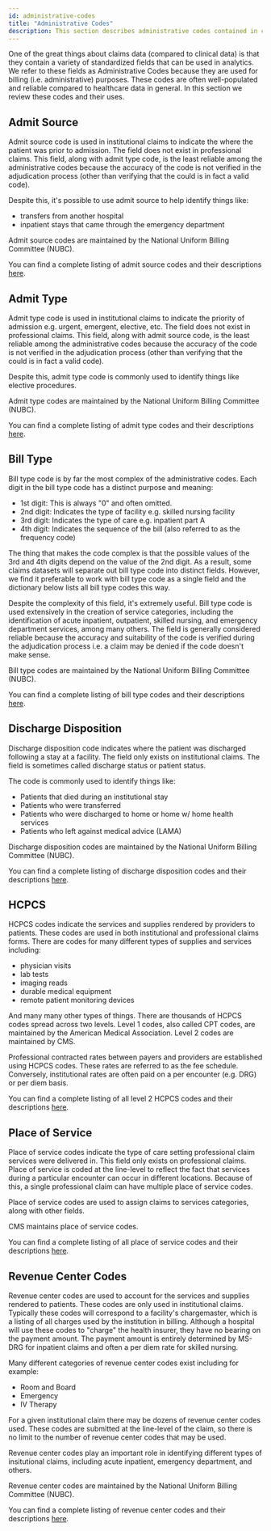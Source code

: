 ```yaml
---
id: administrative-codes
title: "Administrative Codes"
description: This section describes administrative codes contained in claims data, including HCPCS, place of service, bill type, and revenue codes, among others.
---
```


One of the great things about claims data (compared to clinical data) is that they contain a variety of standardized fields that can be used in analytics.  We refer to these fields as Administrative Codes because they are used for billing (i.e. administrative) purposes.  These codes are often well-populated and reliable compared to healthcare data in general.  In this section we review these codes and their uses.

## Admit Source
Admit source code is used in institutional claims to indicate the where the patient was prior to admission.  The field does not exist in professional claims.  This field, along with admit type code, is the least reliable among the administrative codes because the accuracy of the code is not verified in the adjudication process (other than verifying that the could is in fact a valid code).

Despite this, it's possible to use admit source to help identify things like:
- transfers from another hospital
- inpatient stays that came through the emergency department

Admit source codes are maintained by the National Uniform Billing Committee (NUBC).

You can find a complete listing of admit source codes and their descriptions [here](https://github.com/tuva-health/the_tuva_project/blob/main/seeds/terminology/terminology__admit_source.csv).

## Admit Type
Admit type code is used in institutional claims to indicate the priority of admission e.g. urgent, emergent, elective, etc.  The field does not exist in professional claims.  This field, along with admit source code, is the least reliable among the administrative codes because the accuracy of the code is not verified in the adjudication process (other than verifying that the could is in fact a valid code).

Despite this, admit type code is commonly used to identify things like elective procedures.

Admit type codes are maintained by the National Uniform Billing Committee (NUBC).

You can find a complete listing of admit type codes and their descriptions [here](https://github.com/tuva-health/the_tuva_project/blob/main/seeds/terminology/terminology__admit_type.csv).

## Bill Type
Bill type code is by far the most complex of the administrative codes.  Each digit in the bill type code has a distinct purpose and meaning:

- 1st digit: This is always "0" and often omitted.
- 2nd digit: Indicates the type of facility e.g. skilled nursing facility 
- 3rd digit: Indicates the type of care e.g. inpatient part A
- 4th digit: Indicates the sequence of the bill (also referred to as the frequency code)

The thing that makes the code complex is that the possible values of the 3rd and 4th digits depend on the value of the 2nd digit.  As a result, some claims datasets will separate out bill type code into distinct fields.  However, we find it preferable to work with bill type code as a single field and the dictionary below lists all bill type codes this way.

Despite the complexity of this field, it's extremely useful.  Bill type code is used extensively in the creation of service categories, including the identification of acute inpatient, outpatient, skilled nursing, and emergency department services, among many others.  The field is generally considered reliable because the accuracy and suitability of the code is verified during the adjudication process i.e. a claim may be denied if the code doesn't make sense.

Bill type codes are maintained by the National Uniform Billing Committee (NUBC).

You can find a complete listing of bill type codes and their descriptions [here](https://github.com/tuva-health/the_tuva_project/blob/main/seeds/terminology/terminology__bill_type.csv).

## Discharge Disposition
Discharge disposition code indicates where the patient was discharged following a stay at a facility.  The field only exists on institutional claims.  The field is sometimes called discharge status or patient status.

The code is commonly used to identify things like:
- Patients that died during an institutional stay
- Patients who were transferred
- Patients who were discharged to home or home w/ home health services
- Patients who left against medical advice (LAMA)

Discharge disposition codes are maintained by the National Uniform Billing Committee (NUBC).

You can find a complete listing of discharge disposition codes and their descriptions [here](https://github.com/tuva-health/the_tuva_project/blob/main/seeds/terminology/terminology__discharge_disposition.csv).

## HCPCS
HCPCS codes indicate the services and supplies rendered by providers to patients.  These codes are used in both institutional and professional claims forms.  There are codes for many different types of supplies and services including:
- physician visits
- lab tests
- imaging reads
- durable medical equipment
- remote patient monitoring devices

And many many other types of things.  There are thousands of HCPCS codes spread across two levels.  Level 1 codes, also called CPT codes, are maintained by the American Medical Association.  Level 2 codes are maintained by CMS.

Professional contracted rates between payers and providers are established using HCPCS codes.  These rates are referred to as the fee schedule.  Conversely, institutional rates are often paid on a per encounter (e.g. DRG) or per diem basis.

You can find a complete listing of all level 2 HCPCS codes and their descriptions [here](https://github.com/tuva-health/the_tuva_project/blob/main/seeds/terminology/terminology__hcpcs_level_2.csv).

## Place of Service
Place of service codes indicate the type of care setting professional claim services were delivered in.  This field only exists on professional claims.  Place of service is coded at the line-level to reflect the fact that services during a particular encounter can occur in different locations.  Because of this, a single professional claim can have multiple place of service codes.

Place of service codes are used to assign claims to services categories, along with other fields.

CMS maintains place of service codes.

You can find a complete listing of all place of service codes and their descriptions [here](https://github.com/tuva-health/the_tuva_project/blob/main/seeds/terminology/terminology__place_of_service.csv).

## Revenue Center Codes
Revenue center codes are used to account for the services and supplies rendered to patients.  These codes are only used in institutional claims.  Typically these codes will correspond to a facility's chargemaster, which is a listing of all charges used by the institution in billing.  Although a hospital will use these codes to "charge" the health insurer, they have no bearing on the payment amount.  The payment amount is entirely determined by MS-DRG for inpatient claims and often a per diem rate for skilled nursing.

Many different categories of revenue center codes exist including for example:
- Room and Board
- Emergency
- IV Therapy

For a given institutional claim there may be dozens of revenue center codes used.  These codes are submitted at the line-level of the claim, so there is no limit to the number of revenue center codes that may be used.

Revenue center codes play an important role in identifying different types of insitutional claims, including acute inpatient, emergency department, and others.

Revenue center codes are maintained by the National Uniform Billing Committee (NUBC).

You can find a complete listing of revenue center codes and their descriptions [here](https://github.com/tuva-health/the_tuva_project/blob/main/seeds/terminology/terminology__revenue_center.csv).

